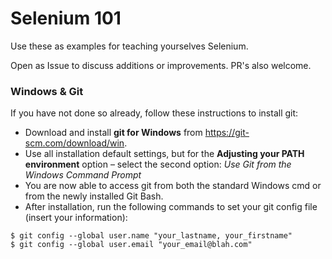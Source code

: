 # Selenium 101

Use these as examples for teaching yourselves Selenium.

Open as Issue to discuss additions or improvements. PR's also welcome.

### Windows & Git

If you have not done so already, follow these instructions to install git:

- Download and install **git for Windows** from https://git-scm.com/download/win.
- Use all installation default settings, but for the **Adjusting your PATH environment** option – select the second option: *Use Git from the Windows Command Prompt*
- You are now able to access git from both the standard Windows cmd or from the newly installed Git Bash.
- After installation, run the following commands to set your git config file (insert your information):

```
$ git config --global user.name "your_lastname, your_firstname"
$ git config --global user.email "your_email@blah.com"
```